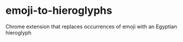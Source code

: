 emoji-to-hieroglyphs
=============

Chrome extension that replaces occurrences of emoji with an Egyptian hieroglyph
